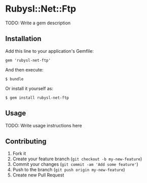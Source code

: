 # Rubysl::Net::Ftp

TODO: Write a gem description

## Installation

Add this line to your application's Gemfile:

    gem 'rubysl-net-ftp'

And then execute:

    $ bundle

Or install it yourself as:

    $ gem install rubysl-net-ftp

## Usage

TODO: Write usage instructions here

## Contributing

1. Fork it
2. Create your feature branch (`git checkout -b my-new-feature`)
3. Commit your changes (`git commit -am 'Add some feature'`)
4. Push to the branch (`git push origin my-new-feature`)
5. Create new Pull Request
